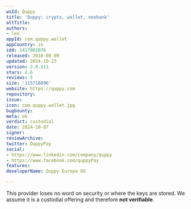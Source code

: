```yaml
---
wsId: Quppy
title: 'Quppy: crypto, wallet, neobank'
altTitle: 
authors:
- leo
appId: com.quppy.wallet
appCountry: in
idd: 1417802076
released: 2018-08-09
updated: 2024-10-23
version: 2.0.111
stars: 2.6
reviews: 5
size: '115716096'
website: https://quppy.com
repository: 
issue: 
icon: com.quppy.wallet.jpg
bugbounty: 
meta: ok
verdict: custodial
date: 2024-10-07
signer: 
reviewArchive: 
twitter: QuppyPay
social:
- https://www.linkedin.com/company/quppy
- https://www.facebook.com/quppyPay
features: 
developerName: Quppy Europe OU

---
```


This provider loses no word on security or where the keys are stored. We assume
it is a custodial offering and therefore **not verifiable**.

